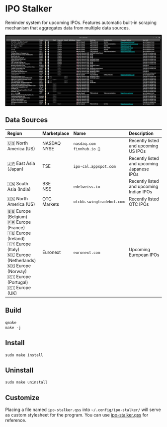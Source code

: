 # IPO Stalker

Reminder system for upcoming IPOs.  Features automatic built-in scraping mechanism that aggregates data from multiple data sources.

[![screenshot](assets/screenshot.png)](assets/screenshot.png)

## Data Sources

| Region              | Marketplace     | Name                               | Description                                |
|:--------------------|:----------------|:-----------------------------------|:-------------------------------------------|
| 🇺🇸 North America (US)  | NASDAQ<br/>NYSE | `nasdaq.com`<br/>`finnhub.io 🔑` | Recently listed and upcoming US IPOs       |
| 🇯🇵 East Asia (Japan)   | TSE             | `ipo-cal.appspot.com`            | Recently listed and upcoming Japanese IPOs |
| 🇮🇳 South Asia (India)  | BSE<br/>NSE     | `edelweiss.io`                   | Recently listed and upcoming Indian IPOs   |
| 🇺🇸 North America (US)  | OTC Markets     | `otcbb.swingtradebot.com`        | Recently listed OTC IPOs                   |
| 🇧🇪 Europe (Belgium)<br/>🇫🇷 Europe (France)<br/>🇮🇪 Europe (Ireland)<br/>🇮🇹 Europe (Italy)<br/>🇳🇱 Europe (Netherlands)<br/>🇳🇴 Europe (Norway)<br/>🇵🇹 Europe (Portugal)<br/>🇵🇹 Europe (UK) | Euronext   | `euronext.com`                   | Upcoming European IPOs                     |


## Build

    qmake
    make -j


## Install

    sudo make install


## Uninstall

    sudo make uninstall


## Customize

Placing a file named `ipo-stalker.qss` into `~/.config/ipo-stalker/` will serve as custom stylesheet for the program.
You can use [ipo-stalker.qss](res/stylesheets/ipo-stalker.qss) for reference.
